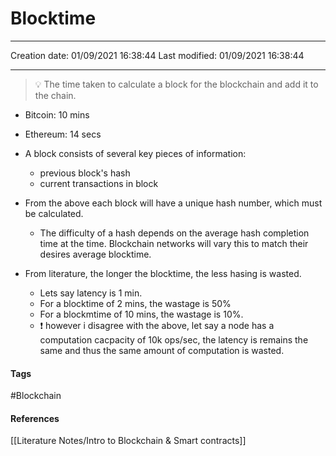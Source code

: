 # Blocktime
---

Creation date: 01/09/2021 16:38:44
Last modified: 01/09/2021 16:38:44

---
> 💡 The time taken to calculate a block for the blockchain and add it to the chain.

- Bitcoin: 10 mins
- Ethereum: 14 secs

- A block consists of several key pieces of information:
	- previous block's hash
	- current transactions in block
- From the above each block will have a unique hash number, which must be calculated.
	- The difficulty of a hash depends on the average hash completion time at the time. Blockchain networks will vary this to match their desires average blocktime.

- From literature, the longer the blocktime, the less hasing is wasted.
	- Lets say latency is 1 min.
	- For a blocktime of 2 mins, the wastage is 50%
	- For a blockmtime of 10 mins, the wastage is 10%.
	- ❗ however i disagree with the above, let say a node has a computation cacpacity of 10k ops/sec, the latency is remains the same and thus the same amount of computation is wasted.




#### Tags
#Blockchain

#### References
[[Literature Notes/Intro to Blockchain & Smart contracts]]
